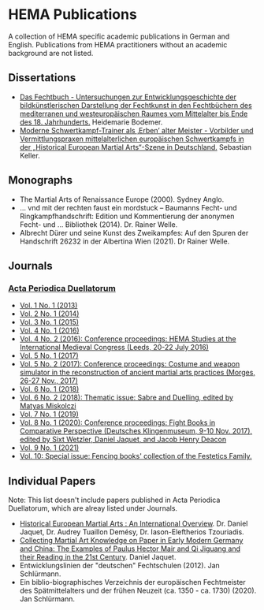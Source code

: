 # HEMA Publications
A collection of HEMA specific academic publications in German and English. Publications from HEMA practitioners without an academic background are not listed.

## Dissertations
* [Das Fechtbuch - Untersuchungen zur Entwicklungsgeschichte der bildkünstlerischen Darstellung der Fechtkunst in den Fechtbüchern des mediterranen und westeuropäischen Raumes vom Mittelalter bis Ende des 18. Jahrhunderts.](http://dx.doi.org/10.18419/opus-5258) Heidemarie Bodemer.
* [Moderne Schwertkampf-Trainer als ‚Erben’ alter Meister - Vorbilder und Vermittlungspraxen mittelalterlichen europäischen Schwertkampfs in der „Historical European Martial Arts“-Szene in Deutschland.](https://epub.uni-regensburg.de/38374/) Sebastian Keller.

## Monographs
* The Martial Arts of Renaissance Europe (2000). Sydney Anglo.
* … vnd mit der rechten faust ein mordstuck – Baumanns Fecht- und Ringkampfhandschrift: Edition und Kommentierung der anonymen Fecht- und ... Bibliothek (2014). Dr. Rainer Welle.
* Albrecht Dürer und seine Kunst des Zweikampfes: Auf den Spuren der Handschrift 26232 in der Albertina Wien (2021). Dr Rainer Welle.

## Journals
### [Acta Periodica Duellatorum](https://bop.unibe.ch/apd)
* [Vol. 1 No. 1 (2013)](https://bop.unibe.ch/apd/issue/view/1078)
* [Vol. 2 No. 1 (2014)](https://bop.unibe.ch/apd/issue/view/1082)
* [Vol. 3 No. 1 (2015)](https://bop.unibe.ch/apd/issue/view/1079)
* [Vol. 4 No. 1 (2016)](https://bop.unibe.ch/apd/issue/view/1077)
* [Vol. 4 No. 2 (2016): Conference proceedings: HEMA Studies at the International Medieval Congress (Leeds, 20-22 July 2016)](https://bop.unibe.ch/apd/issue/view/1080)
* [Vol. 5 No. 1 (2017)](https://bop.unibe.ch/apd/issue/view/1071)
* [Vol. 5 No. 2 (2017): Conference proceedings: Costume and weapon simulator in the reconstruction of ancient martial arts practices (Morges, 26-27 Nov., 2017)](https://bop.unibe.ch/apd/issue/view/1072)
* [Vol. 6 No. 1 (2018)](https://bop.unibe.ch/apd/issue/view/1073)
* [Vol. 6 No. 2 (2018): Thematic issue: Sabre and Duelling, edited by Matyas Miskolczi](https://bop.unibe.ch/apd/issue/view/1083)
* [Vol. 7 No. 1 (2019)](https://bop.unibe.ch/apd/issue/view/1074)
* [Vol. 8 No. 1 (2020): Conference proceedings: Fight Books in Comparative Perspective (Deutsches Klingenmuseum, 9-10 Nov. 2017), edited by Sixt Wetzler, Daniel Jaquet, and Jacob Henry Deacon](https://bop.unibe.ch/apd/issue/view/1087)
* [Vol. 9 No. 1 (2021)](https://bop.unibe.ch/apd/issue/view/1137)
* [Vol. 10: Special issue: Fencing books' collection of the Festetics Family.](https://bop.unibe.ch/apd/issue/view/1185)

## Individual Papers
Note: This list doesn't include papers published in Acta Periodica Duellatorum, which are alreay listed under Journals.
* [Historical European Martial Arts : An International Overview](https://www.djaquet.info/blog/2020/1/19/historical-european-martial-arts-an-international-overview-january-2020). Dr. Daniel Jaquet, Dr. Audrey Tuaillon Demésy, Dr. Iason-Eleftherios Tzouriadis.
* [Collecting Martial Art Knowledge on Paper in Early Modern Germany and China: The Examples of Paulus Hector Mair and Qi Jiguang and their Reading in the 21st Century](http://doi.org/10.18573/mas.101). Daniel Jaquet.
* Entwicklungslinien der "deutschen" Fechtschulen (2012). Jan Schlürmann.
* Ein biblio-biographisches Verzeichnis der europäischen Fechtmeister des Spätmittelalters und der frühen Neuzeit (ca. 1350 - ca. 1730) (2020). Jan Schlürmann.

